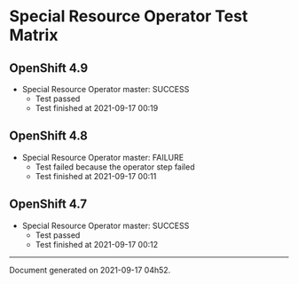 
Special Resource Operator Test Matrix
=====================================

OpenShift 4.9
-------------


* Special Resource Operator master: SUCCESS
  - Test passed
  - Test finished at 2021-09-17 00:19

OpenShift 4.8
-------------


* Special Resource Operator master: FAILURE
  - Test failed because the operator step failed
  - Test finished at 2021-09-17 00:11

OpenShift 4.7
-------------


* Special Resource Operator master: SUCCESS
  - Test passed
  - Test finished at 2021-09-17 00:12


---
Document generated on 2021-09-17 04h52.
